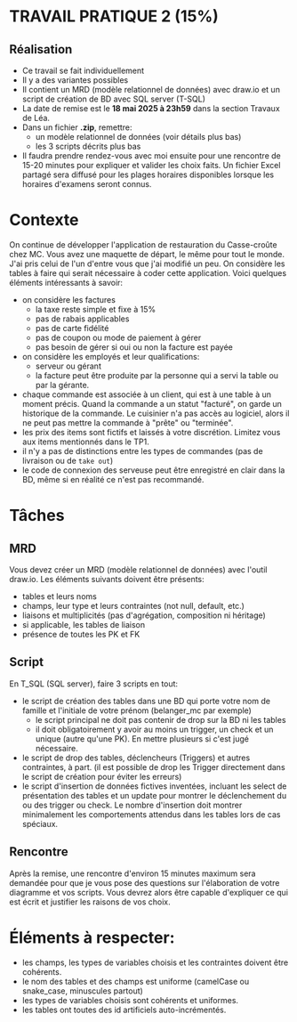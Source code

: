 # TRAVAIL PRATIQUE 2 (15%)

## Réalisation
- Ce travail se fait individuellement
- Il y a des variantes possibles
- Il contient un MRD (modèle relationnel de données) avec draw.io et un script de création de BD avec SQL server (T-SQL)
- La date de remise est le **18 mai 2025 à 23h59** dans la section Travaux de Léa.
- Dans un fichier **.zip**, remettre:
    - un modèle relationnel de données (voir détails plus bas)
    - les 3 scripts décrits plus bas
- Il faudra prendre rendez-vous avec moi ensuite pour une rencontre de 15-20 minutes pour expliquer et valider les choix faits. Un fichier Excel partagé sera diffusé pour les plages horaires disponibles lorsque les horaires d'examens seront connus.


# Contexte


On continue de développer l'application de restauration du Casse-croûte chez MC. Vous avez une maquette de départ, le même pour tout le monde. J'ai pris celui de l'un d'entre vous que j'ai modifié un peu. On considère les tables à faire qui serait nécessaire à coder cette application. Voici quelques éléments intéressants à savoir:
- on considère les factures
    - la taxe reste simple et fixe à 15%
    - pas de rabais applicables
    - pas de carte fidélité
    - pas de coupon ou mode de paiement à gérer
    - pas besoin de gérer si oui ou non la facture est payée
- on considère les employés et leur qualifications:
    - serveur ou gérant
    - la facture peut être produite par la personne qui a servi la table ou par la gérante.
- chaque commande est associée à un client, qui est à une table à un moment précis. Quand la commande a un statut "facturé", on garde un historique de la commande. Le cuisinier n'a pas accès au logiciel, alors il ne peut pas mettre la commande à "prête" ou "terminée".
- les prix des items sont fictifs et laissés à votre discrétion. Limitez vous aux items mentionnés dans le TP1.
- il n'y a pas de distinctions entre les types de commandes (pas de livraison ou de `take out`)
- le code de connexion des serveuse peut être enregistré en clair dans la BD, même si en réalité ce n'est pas recommandé.


# Tâches
## MRD
Vous devez créer un MRD (modèle relationnel de données) avec l'outil draw.io. Les éléments suivants doivent être présents:
- tables et leurs noms
- champs, leur type et leurs contraintes (not null, default, etc.)
- liaisons et multiplicités (pas d'agrégation, composition ni héritage)
- si applicable, les tables de liaison
- présence de toutes les PK et FK

## Script
En T_SQL (SQL server), faire 3 scripts en tout:
- le script de création des tables dans une BD qui porte votre nom de famille et l'initiale de votre prénom (belanger_mc par exemple)
    - le script principal ne doit pas contenir de drop sur la BD ni les tables
    - il doit obligatoirement y avoir au moins un trigger, un check et un unique (autre qu'une PK). En mettre plusieurs si c'est jugé nécessaire. 
- le script de drop des tables, déclencheurs (Triggers) et autres contraintes, à part. (il est possible de drop les Trigger directement dans le script de création pour éviter les erreurs)
- le script d'insertion de données fictives inventées, incluant les select de présentation des tables et un update pour montrer le déclenchement du ou des trigger ou check. Le nombre d'insertion doit montrer minimalement les comportements attendus dans les tables lors de cas spéciaux. 


## Rencontre
Après la remise, une rencontre d'environ 15 minutes maximum sera demandée pour que je vous pose des questions sur l'élaboration de votre diagramme et vos scripts. Vous devrez alors être capable d'expliquer ce qui est écrit et justifier les raisons de vos choix.


# Éléments à respecter:
- les champs, les types de variables choisis et les contraintes doivent être cohérents.
- le nom des tables et des champs est uniforme (camelCase ou snake_case, minuscules partout) 
- les types de variables choisis sont cohérents et uniformes.
- les tables ont toutes des id artificiels auto-incrémentés.
